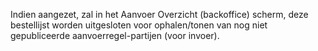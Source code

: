 Indien aangezet, zal in het Aanvoer Overzicht (backoffice) scherm, deze bestellijst worden uitgesloten voor ophalen/tonen van nog niet gepubliceerde aanvoerregel-partijen (voor invoer).
